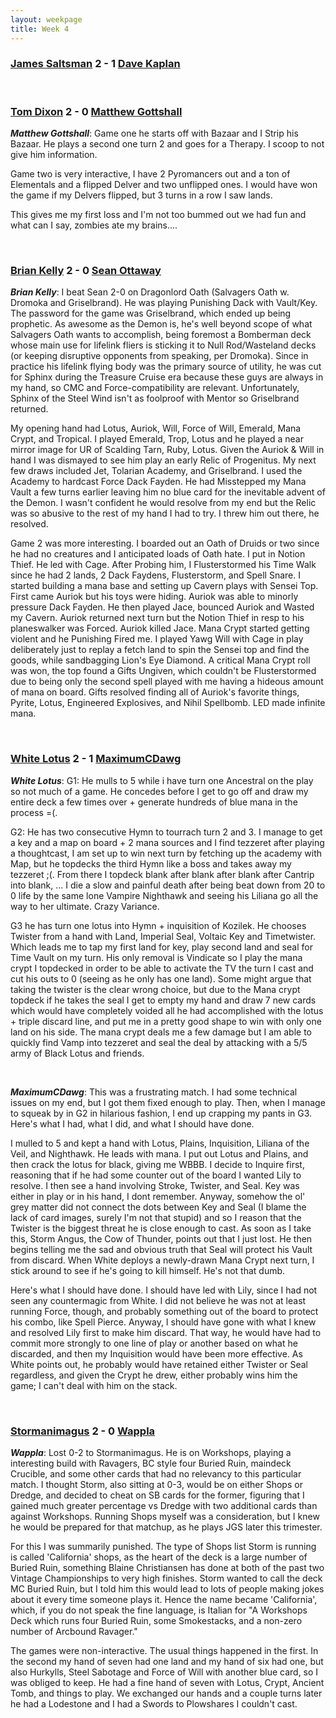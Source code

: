 ```yaml
---
layout: weekpage
title: Week 4
---
```




### [James Saltsman](/JGS2-Martello-Shops) 2 - 1 [Dave Kaplan](/DK2-UR-Delver)

<br />

### [Tom Dixon](/TD2-Dredge) 2 - 0 [Matthew Gottshall](/MG2-UR-Delver)

***Matthew Gottshall***: Game one he starts off with Bazaar and I Strip his Bazaar. He plays a second one turn 2 and goes for a Therapy. I scoop to not give him information.

Game two is very interactive, I have 2 Pyromancers out and a ton of Elementals and a flipped Delver and two unflipped ones. I would have won the game if my Delvers flipped, but 3 turns in a row I saw lands.

This gives me my first loss and I'm not too bummed out we had fun and what can I say, zombies ate my brains....

<br />

### [Brian Kelly](/BK2-Dragonlord-Oath) 2 - 0 [Sean Ottaway](/SO2-Punishing-Dack)

***Brian Kelly***: I beat Sean 2-0 on Dragonlord Oath (Salvagers Oath w. Dromoka and Griselbrand).  He was playing Punishing Dack with Vault/Key.  The password for the game was Griselbrand, which ended up being prophetic.  As awesome as the Demon is, he's well beyond scope of what Salvagers Oath wants to accomplish, being foremost a Bomberman deck whose main use for lifelink fliers is sticking it to Null Rod/Wasteland decks (or keeping disruptive opponents from speaking, per Dromoka).  Since in practice his lifelink flying body was the primary source of utility, he was cut for Sphinx during the Treasure Cruise era because these guys are always in my hand, so CMC and Force-compatibility are relevant.  Unfortunately, Sphinx of the Steel Wind isn't as foolproof with Mentor so Griselbrand returned.

My opening hand had Lotus, Auriok, Will, Force of Will, Emerald, Mana Crypt, and Tropical.  I played Emerald, Trop, Lotus and he played a near mirror image for UR of Scalding Tarn, Ruby, Lotus.  Given the Auriok & Will in hand I was dismayed to see him play an early Relic of Progenitus.  My next few draws included Jet, Tolarian Academy, and Griselbrand.  I used the Academy to hardcast Force Dack Fayden.  He had Misstepped my Mana Vault a few turns earlier leaving him no blue card for the inevitable advent of the Demon.  I wasn't confident he would resolve from my end but the Relic was so abusive to the rest of my hand I had to try.  I threw him out there, he resolved.

Game 2 was more interesting.  I boarded out an Oath of Druids or two since he had no creatures and I anticipated loads of Oath hate.  I put in Notion Thief.  He led with Cage.  After Probing him, I Flusterstormed his Time Walk since he had 2 lands, 2 Dack Faydens, Flusterstorm, and Spell Snare.  I started building a mana base and setting up Cavern plays with Sensei Top.  First came Auriok but his toys were hiding.  Auriok was able to minorly pressure Dack Fayden.  He then played Jace, bounced Auriok and Wasted my Cavern.  Auriok returned next turn but the Notion Thief in resp to his planeswalker was Forced.  Auriok killed Jace.  Mana Crypt started getting violent and he Punishing Fired me.  I played Yawg Will with Cage in play deliberately just to replay a fetch land to spin the Sensei top and find the goods, while sandbagging Lion's Eye Diamond.  A critical Mana Crypt roll was won, the top found a Gifts Ungiven, which couldn't be Flusterstormed due to being only the second spell played with me having a hideous amount of mana on board.  Gifts resolved finding all of Auriok's favorite things, Pyrite, Lotus, Engineered Explosives, and Nihil Spellbomb.  LED made infinite mana.

<br />

### [White Lotus](/WL2-Neo-Academy) 2 - 1 [MaximumCDawg](/MCD2-The-White-Gate)

***White Lotus***: G1: He mulls to 5 while i have turn one Ancestral on the play so not much of a game. He concedes before I get to go off and draw my entire deck a few times over + generate hundreds of blue mana in the process =(.

G2: He has two consecutive Hymn to tourrach turn 2 and 3. I manage to get a key and a map on board + 2 mana sources and I find tezzeret after playing a thoughtcast, I am set up to win next turn by fetching up the academy with Map, but he topdecks the third Hymn like a boss and takes away my tezzeret ;(. From there I topdeck blank after blank after blank after Cantrip into blank, ... I die a slow and painful death after being beat down from 20 to 0 life by the same lone Vampire Nighthawk and seeing his Liliana go all the way to her ultimate. Crazy Variance.

G3 he has turn one lotus into Hymn + inquisition of Kozilek. He chooses Twister from a hand with Land, Imperial Seal, Voltaic Key and Timetwister. Which leads me to tap my first land for key, play second land and seal for Time Vault on my turn.  His only removal is Vindicate so I play the mana crypt I topdecked in order to be able to activate the TV the turn I cast and cut his outs to 0 (seeing as he only has one land). Some might argue that taking the twister is the clear wrong choice, but due to the Mana crypt topdeck if he takes the seal I get to empty my hand and draw 7 new cards which would have completely voided all he had accomplished with the lotus + triple discard line, and put me in a pretty good shape to win with only one land on his side.
The mana crypt deals me a few damage but I am able to quickly find Vamp into tezzeret and seal the deal by attacking with a 5/5 army of Black Lotus and friends.

<br />

***MaximumCDawg***: This was a frustrating match.  I had some technical issues on my end, but I got them fixed enough to play.  Then, when I manage to squeak by in G2 in hilarious fashion, I end up crapping my pants in G3.  Here's what I had, what I did, and what I should have done.

I mulled to 5 and kept a hand with Lotus, Plains, Inquisition, Liliana of the Veil, and Nighthawk.  He leads with mana.  I put out Lotus and Plains, and then crack the lotus for black, giving me WBBB.  I decide to Inquire first, reasoning that if he had some counter out of the board I wanted Lily to resolve.  I then see a hand involving Stroke, Twister, and Seal.  Key was either in play or in his hand, I dont remember.  Anyway, somehow the ol' grey matter did not connect the dots between Key and Seal (I blame the lack of card images, surely I'm not that stupid) and so I reason that the Twister is the biggest threat he is close enough to cast.  As soon as I take this, Storm Angus, the Cow of Thunder, points out that I just lost.  He then begins telling me the sad and obvious truth that Seal will protect his Vault from discard.  When White deploys a newly-drawn Mana Crypt next turn, I stick around to see if he's going to kill himself.  He's not that dumb.

Here's what I should have done.  I should have led with Lily, since I had not seen any countermagic from White.  I did not believe he was not at least running Force, though, and probably something out of the board to protect his combo, like Spell Pierce.  Anyway, I should have gone with what I knew and resolved Lily first to make him discard.  That way, he would have had to commit more strongly to one line of play or another based on what he discarded, and then my Inquisition would have been more effective.  As White points out, he probably would have retained either Twister or Seal regardless, and given the Crypt he drew, either probably wins him the game; I can't deal with him on the stack.

<br />

### [Stormanimagus](/ST2-California-Shops) 2 - 0 [Wappla](/W2-Esper-Dragons)

***Wappla***: Lost 0-2 to Stormanimagus. He is on Workshops, playing a interesting build with Ravagers, BC style four Buried Ruin, maindeck Crucible, and some other cards that had no relevancy to this particular match. I thought Storm, also sitting at 0-3, would be on either Shops or Dredge, and decided to cheat on SB cards for the former, figuring that I gained much greater percentage vs Dredge with two additional cards than against Workshops. Running Shops myself was a consideration, but I knew he would be prepared for that matchup, as he plays JGS later this trimester.

For this I was summarily punished. The type of Shops list Storm is running is called 'California' shops, as the heart of the deck is a large number of Buried Ruin, something Blaine Christiansen has done at both of the past two Vintage Championships to very high finishes. Storm wanted to call the deck MC Buried Ruin, but I told him this would lead to lots of people making jokes about it every time someone plays it. Hence the name became 'California', which, if you do not speak the fine language, is Italian for "A Workshops Deck which runs four Buried Ruin, some Smokestacks, and a non-zero number of Arcbound Ravager."

The games were non-interactive. The usual things happened in the first. In the second my hand of seven had one land and my hand of six had one, but also Hurkylls, Steel Sabotage and Force of Will with another blue card, so I was obliged to keep. He had a fine hand of seven with Lotus, Crypt, Ancient Tomb, and things to play. We exchanged our hands and a couple turns later he had a Lodestone and I had a Swords to Plowshares I couldn't cast.
